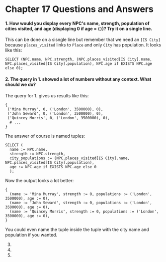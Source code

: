 # Chapter 17 Questions and Answers

#### 1. How would you display every NPC's name, strength, population of cities visited, and age (displaying 0 if age = `{}`)? Try it on a single line.

This can be done on a sisngle line but remember that we need an `[IS City]` because `places_visited` links to `Place` and only `City` has population. It looks like this:

```
SELECT (NPC.name, NPC.strength, (NPC.places_visited[IS City].name, NPC.places_visited[IS City].population), NPC.age if EXISTS NPC.age else 0);
```

#### 2. The query in 1. showed a lot of numbers without any context. What should we do?

The query for 1. gives us results like this:

```
{
 ('Mina Murray', 0, ('London', 3500000), 0),
 ('John Seward', 0, ('London', 3500000), 0),
 ('Quincey Morris', 0, ('London', 3500000), 0),
  # ...
}
```

The answer of course is named tuples:

```
SELECT (
  name := NPC.name,
  strength := NPC.strength,
  city_populations := (NPC.places_visited[IS City].name, NPC.places_visited[IS City].population),
  age := NPC.age if EXISTS NPC.age else 0
  );
```

Now the output looks a lot better:

```
{
  (name := 'Mina Murray', strength := 0, populations := ('London', 3500000), age := 0),
  (name := 'John Seward', strength := 0, populations := ('London', 3500000), age := 0),
  (name := 'Quincey Morris', strength := 0, populations := ('London', 3500000), age := 0),
}
```

You could even name the tuple inside the tuple with the city name and population if you wanted.

3.

4.

5.

